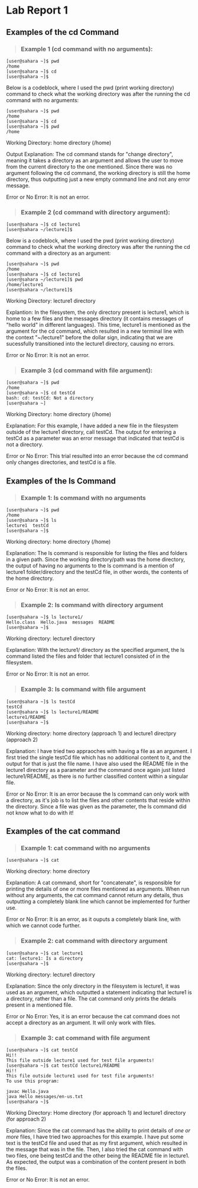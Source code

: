 # Lab Report 1
## Examples of the cd Command
> ### Example 1 (cd command with no arguments):

```
[user@sahara ~]$ pwd
/home
[user@sahara ~]$ cd
[user@sahara ~]$
```

Below is a codeblock, where I used the pwd (print working directory) command to check what the working directory was after the running the cd command with no arguments:

```
[user@sahara ~]$ pwd
/home
[user@sahara ~]$ cd
[user@sahara ~]$ pwd
/home
```

Working Directory: home directory (/home)

Output Explanation: The cd command stands for "change directory", meaning it takes a directory as an argument and allows the user to move from the current directory to the one mentioned. Since there was no argument following the cd command, the working directory is still the home directory, thus outputting just a new empty command line and not any error message.

Error or No Error: It is not an error.

> ### Example 2 (cd command with directory argument):

```
[user@sahara ~]$ cd lecture1
[user@sahara ~/lecture1]$
```

Below is a codeblock, where I used the pwd (print working directory) command to check what the working directory was after the running the cd command with a directory as an argument:

```
[user@sahara ~]$ pwd
/home
[user@sahara ~]$ cd lecture1
[user@sahara ~/lecture1]$ pwd
/home/lecture1
[user@sahara ~/lecture1]$
```

Working Directory: lecture1 directory

Explantion: In the filesystem, the only directory present is lecture1, which is home to a few files and the messages directory (it contains messages of "hello world" in different languages). This time, lecture1 is mentioned as the argument for the cd command, which resulted in a new terminal line with the context "~/lecture1" before the dollar sign, indicating that we are sucessfully transitioned into the lecture1 directory, causing no errors.

Error or No Error: It is not an error.

> ### Example 3 (cd command with file argument):

```
[user@sahara ~]$ pwd
/home
[user@sahara ~]$ cd testCd
bash: cd: testCd: Not a directory
[user@sahara ~]
```
Working Directory: home directory (/home)

Explanation: For this example, I have added a new file in the filesystem outside of the lecture1 directory, call testCd. The output for entering a testCd as a parameter was an error message that indicated that testCd is not a directory. 

Error or No Error: This trial resulted into an error because the cd command only changes directories, and testCd is a file.


## Examples of the ls Command
> ### Example 1: ls command with no arguments

```
[user@sahara ~]$ pwd
/home
[user@sahara ~]$ ls
lecture1  testCd
[user@sahara ~]$ 
```

Working directory: home directory (/home)

Explanation: The ls command is responsible for listing the files and folders in a given path. Since the working directory/path was the home directory, the output of having no arguments to the ls command is a mention of lecture1 folder/directory and the testCd file, in other words, the contents of the home directory.

Error or No Error: It is not an error.

> ### Example 2: ls command with directory argument

```
[user@sahara ~]$ ls lecture1/
Hello.class  Hello.java  messages  README
[user@sahara ~]$
```

Working directory: lecture1 directory

Explanation: With the lecture1/ directory as the specified argument, the ls command listed the files and folder that lecture1 consisted of in the filesystem.

Error or No Error: It is not an error.

> ### Example 3: ls command with file argument

```
[user@sahara ~]$ ls testCd
testCd
[user@sahara ~]$ ls lecture1/README
lecture1/README
[user@sahara ~]$
```

Working directory: home directory (approach 1) and lecture1 directpry (approach 2)

Explanation: I have tried two appraoches with having a file as an argument. I first tried the single testCd file which has no additional content to it, and the output for that is just the file name. I have also used the README file in the lecture1 directory as a parameter and the command once again just listed lecture1/README, as there is no further classified content within a singular file.

Error or No Error: It is an error because the ls command can only work with a directory, as it's job is to list the files and other contents that reside within the directory. Since a file was given as the parameter, the ls command did not know what to do with it!


## Examples of the cat command
> ### Example 1: cat command with no arguments

```
[user@sahara ~]$ cat

```

Working directory: home directory

Explanation: A cat command, short for "concatenate", is responsible for printing the details of one or more files mentioned as arguments. When run without any arguments, the cat command cannot return any details, thus outputting a completely blank line which cannot be implemented for further use.

Error or No Error: It is an error, as it ouputs a completely blank line, with which we cannot code further.

> ### Example 2: cat command with directory argument

```
[user@sahara ~]$ cat lecture1
cat: lecture1: Is a directory
[user@sahara ~]$
```

Working directory: lecture1 directory

Explanation: Since the only directory in the filesystem is lecture1, it was used as an argument, which outputted a statement indicating that lecture1 is a directory, rather than a file. The cat command only prints the details present in a mentioned file.

Error or No Error: Yes, it is an error because the cat command does not accept a directory as an argument. It will only work with files.

> ### Example 3: cat command with file argument

```
[user@sahara ~]$ cat testCd
Hi!!
This file outside lecture1 used for test file arguments!
[user@sahara ~]$ cat testCd lecture1/README
Hi!!
This file outside lecture1 used for test file arguments!
To use this program:

javac Hello.java
java Hello messages/en-us.txt
[user@sahara ~]$
```

Working Directory: Home directory (for approach 1) and lecture1 directory (for approach 2)

Explanation: Since the cat command has the ability to print details of *one or more* files, I have tried two approaches for this example. I have put some text is the testCd file and used that as my first argument, which resulted in the message that was in the file. Then, I also tried the cat command with two files, one being testCd and the other being the README file in lecture1. As expected, the output was a combination of the content present in both the files.

Error or No Error: It is not an error.



